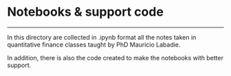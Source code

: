 # Notebooks & support code

---

In this directory are collected in .ipynb format all the notes taken in quantitative finance classes taught by PhD Mauricio Labadie.

In addition, there is also the code created to make the notebooks with better support.